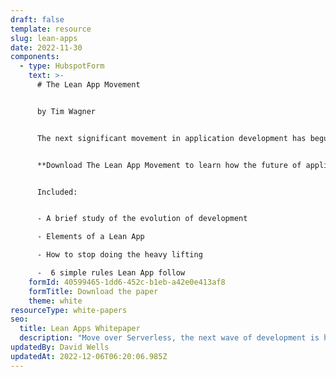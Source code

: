 ```yaml
---
draft: false
template: resource
slug: lean-apps
date: 2022-11-30
components:
  - type: HubspotForm
    text: >-
      # The Lean App Movement


      by Tim Wagner


      The next significant movement in application development has begun. 


      **Download The Lean App Movement to learn how the future of application development is actually about doing less.**


      Included:


      - A brief study of the evolution of development

      - Elements of a Lean App

      - How to stop doing the heavy lifting

      -  6 simple rules Lean App follow
    formId: 40599465-1dd6-452c-b1eb-a42e0e413af8
    formTitle: Download the paper
    theme: white
resourceType: white-papers
seo:
  title: Lean Apps Whitepaper
  description: "Move over Serverless, the next wave of development is here, and it's lean. "
updatedBy: David Wells
updatedAt: 2022-12-06T06:20:06.985Z
---
```

